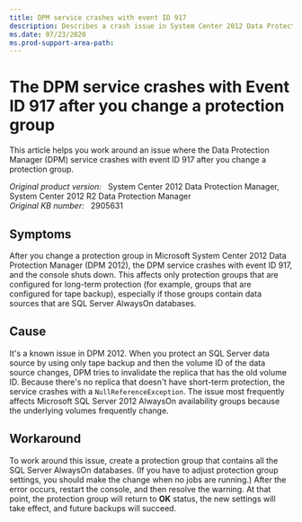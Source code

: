 ```yaml
---
title: DPM service crashes with event ID 917
description: Describes a crash issue in System Center 2012 Data Protection Manager that affects only protection groups that are configured for long-term protection.
ms.date: 07/23/2020
ms.prod-support-area-path: 
---
```

# The DPM service crashes with Event ID 917 after you change a protection group

This article helps you work around an issue where the Data Protection Manager (DPM) service crashes with event ID 917 after you change a protection group.

_Original product version:_ &nbsp; System Center 2012 Data Protection Manager, System Center 2012 R2 Data Protection Manager  
_Original KB number:_ &nbsp; 2905631

## Symptoms

After you change a protection group in Microsoft System Center 2012 Data Protection Manager (DPM 2012), the DPM service crashes with event ID 917, and the console shuts down. This affects only protection groups that are configured for long-term protection (for example, groups that are configured for tape backup), especially if those groups contain data sources that are SQL Server AlwaysOn databases.

## Cause

It's a known issue in DPM 2012. When you protect an SQL Server data source by using only tape backup and then the volume ID of the data source changes, DPM tries to invalidate the replica that has the old volume ID. Because there's no replica that doesn't have short-term protection, the service crashes with a `NullReferenceException`. The issue most frequently affects Microsoft SQL Server 2012 AlwaysOn availability groups because the underlying volumes frequently change.

## Workaround

To work around this issue, create a protection group that contains all the SQL Server AlwaysOn databases. (If you have to adjust protection group settings, you should make the change when no jobs are running.) After the error occurs, restart the console, and then resolve the warning. At that point, the protection group will return to **OK** status, the new settings will take effect, and future backups will succeed.
